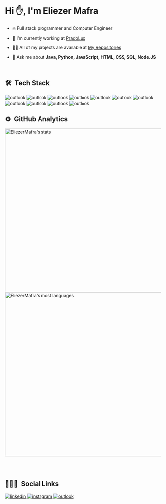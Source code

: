 
<h1 align="left">Hi ✋, I'm Eliezer Mafra</h1>

- 🔥 Full stack programmer and Computer Engineer 

- 🔭 I’m currently working at [PradoLux](https://pradolux.com.br/)

- 👨‍💻 All of my projects are available at [My Repositories](https://github.com/EliezerMafra?tab=repositories)

- 💬 Ask me about **Java, Python, JavaScript, HTML, CSS, SQL, Node.JS**

<br>

## 🛠 &nbsp;Tech Stack

 <img align="center" src="https://res.cloudinary.com/practicaldev/image/fetch/s--KR6jSVNe--/c_limit%2Cf_auto%2Cfl_progressive%2Cq_auto%2Cw_880/https://img.shields.io/badge/Java-ED8B00%3Fstyle%3Dfor-the-badge%26logo%3Djava%26logoColor%3Dwhite" alt="outlook"/>
 <img align="center" src="https://img.shields.io/badge/Python-14354C?style=for-the-badge&logo=python&logoColor=white" alt="outlook"/>
 <img align="center" src="https://img.shields.io/badge/JavaScript-F7DF1E?style=for-the-badge&logo=javascript&logoColor=black" alt="outlook"/>
 <img align="center" src="https://img.shields.io/badge/TypeScript-007ACC?style=for-the-badge&logo=typescript&logoColor=white" alt="outlook"/>
 <img align="center" src="https://img.shields.io/badge/Node.js-43853D?style=for-the-badge&logo=node.js&logoColor=white" alt="outlook"/>
 <img align="center" src="https://img.shields.io/badge/React-20232A?style=for-the-badge&logo=react&logoColor=61DAFB" alt="outlook"/>
 <img align="center" src="https://img.shields.io/badge/Tailwind_CSS-38B2AC?style=for-the-badge&logo=tailwind-css&logoColor=white" alt="outlook"/>
 <img align="center" src="https://img.shields.io/badge/Linux-FCC624?style=for-the-badge&logo=linux&logoColor=black" alt="outlook"/>
 <img align="center" src="https://img.shields.io/badge/Raspberry%20Pi-A22846?style=for-the-badge&logo=Raspberry%20Pi&logoColor=white" alt="outlook"/>
 <img align="center" src="https://img.shields.io/badge/GIT-E44C30?style=for-the-badge&logo=git&logoColor=white" alt="outlook"/>
 <img align="center" src="https://img.shields.io/badge/GitHub-100000?style=for-the-badge&logo=github&logoColor=white" alt="outlook"/>

<br>

## ⚙️ &nbsp;GitHub Analytics

<p align="left">
<img width="530em" src="https://github-readme-stats.vercel.app/api?username=EliezerMafra&show_icons=true&theme=vision-friendly-dark" alt="EliezerMafra's stats"/>
<img width="530em" src="https://github-readme-stats.vercel.app/api/top-langs/?username=EliezerMafra&layout=compact&theme=vision-friendly-dark" alt="EliezerMafra's most languages"/>
</p>

<br><br>

## 👨🏽‍🦲 &nbsp;Social Links

<p align="left">

<a href="https://www.linkedin.com/in/eliezer-mafra/" target="_blank">
  <img align="center" src="https://img.shields.io/badge/LinkedIn-0077B5?style=for-the-badge&logo=linkedin&logoColor=white" alt="linkedin"/>
</a>
<a href="https://www.instagram.com/eliezermmafra/" target="_blank">
 <img align="center" src="https://img.shields.io/badge/Instagram-E4405F?style=for-the-badge&logo=instagram&logoColor=white" alt="instagram"/>
</a>
<a href="mailto:eliezermmafra@live.com" target="_blank">
 <img align="center" src="https://img.shields.io/badge/Microsoft_Outlook-0078D4?style=for-the-badge&logo=microsoft-outlook&logoColor=white" alt="outlook"/>
</a>



<!--
**maykbrito/maykbrito** is a ✨ _special_ ✨ repository because its `README.md` (this file) appears on your GitHub profile.

Here are some ideas to get you started:

- 🔭 I’m currently working on ...
- 🌱 I’m currently learning ...
- 👯 I’m looking to collaborate on ...
- 🤔 I’m looking for help with ...
- 💬 Ask me about ...
- 📫 How to reach me: ...
- 😄 Pronouns: ...
- ⚡ Fun fact: ...
-->



<!--
**EliezerMafra/EliezerMafra** is a ✨ _special_ ✨ repository because its `README.md` (this file) appears on your GitHub profile.

Here are some ideas to get you started:

- 🔭 I’m currently working on ...
- 🌱 I’m currently learning ...
- 👯 I’m looking to collaborate on ...
- 🤔 I’m looking for help with ...
- 💬 Ask me about ...
- 📫 How to reach me: ...
- 😄 Pronouns: ...
- ⚡ Fun fact: ...
-->
